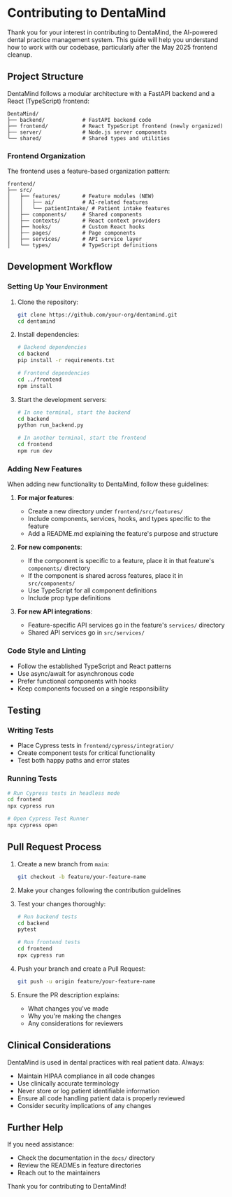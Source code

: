 # Contributing to DentaMind

Thank you for your interest in contributing to DentaMind, the AI-powered dental practice management system. This guide will help you understand how to work with our codebase, particularly after the May 2025 frontend cleanup.

## Project Structure

DentaMind follows a modular architecture with a FastAPI backend and a React (TypeScript) frontend:

```
DentaMind/
├── backend/            # FastAPI backend code
├── frontend/           # React TypeScript frontend (newly organized)
├── server/             # Node.js server components
└── shared/             # Shared types and utilities
```

### Frontend Organization

The frontend uses a feature-based organization pattern:

```
frontend/
├── src/
│   ├── features/       # Feature modules (NEW)
│   │   ├── ai/         # AI-related features
│   │   └── patientIntake/ # Patient intake features
│   ├── components/     # Shared components
│   ├── contexts/       # React context providers
│   ├── hooks/          # Custom React hooks
│   ├── pages/          # Page components
│   ├── services/       # API service layer
│   └── types/          # TypeScript definitions
```

## Development Workflow

### Setting Up Your Environment

1. Clone the repository:
   ```bash
   git clone https://github.com/your-org/dentamind.git
   cd dentamind
   ```

2. Install dependencies:
   ```bash
   # Backend dependencies
   cd backend
   pip install -r requirements.txt
   
   # Frontend dependencies
   cd ../frontend
   npm install
   ```

3. Start the development servers:
   ```bash
   # In one terminal, start the backend
   cd backend
   python run_backend.py
   
   # In another terminal, start the frontend
   cd frontend
   npm run dev
   ```

### Adding New Features

When adding new functionality to DentaMind, follow these guidelines:

1. **For major features**:
   - Create a new directory under `frontend/src/features/`
   - Include components, services, hooks, and types specific to the feature
   - Add a README.md explaining the feature's purpose and structure

2. **For new components**:
   - If the component is specific to a feature, place it in that feature's `components/` directory
   - If the component is shared across features, place it in `src/components/`
   - Use TypeScript for all component definitions
   - Include prop type definitions

3. **For new API integrations**:
   - Feature-specific API services go in the feature's `services/` directory
   - Shared API services go in `src/services/`

### Code Style and Linting

- Follow the established TypeScript and React patterns
- Use async/await for asynchronous code
- Prefer functional components with hooks
- Keep components focused on a single responsibility

## Testing

### Writing Tests

- Place Cypress tests in `frontend/cypress/integration/`
- Create component tests for critical functionality
- Test both happy paths and error states

### Running Tests

```bash
# Run Cypress tests in headless mode
cd frontend
npx cypress run

# Open Cypress Test Runner
npx cypress open
```

## Pull Request Process

1. Create a new branch from `main`:
   ```bash
   git checkout -b feature/your-feature-name
   ```

2. Make your changes following the contribution guidelines

3. Test your changes thoroughly:
   ```bash
   # Run backend tests
   cd backend
   pytest
   
   # Run frontend tests
   cd frontend
   npx cypress run
   ```

4. Push your branch and create a Pull Request:
   ```bash
   git push -u origin feature/your-feature-name
   ```

5. Ensure the PR description explains:
   - What changes you've made
   - Why you're making the changes
   - Any considerations for reviewers

## Clinical Considerations

DentaMind is used in dental practices with real patient data. Always:

- Maintain HIPAA compliance in all code changes
- Use clinically accurate terminology
- Never store or log patient identifiable information
- Ensure all code handling patient data is properly reviewed
- Consider security implications of any changes

## Further Help

If you need assistance:
- Check the documentation in the `docs/` directory
- Review the READMEs in feature directories
- Reach out to the maintainers

Thank you for contributing to DentaMind! 